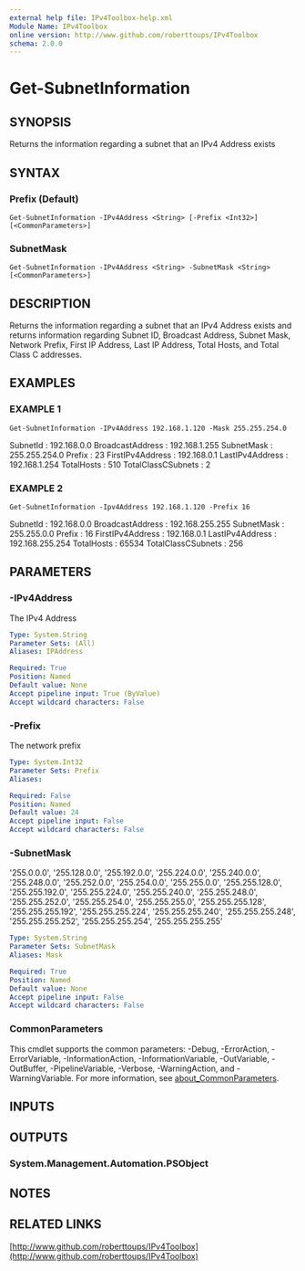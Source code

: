 ```yaml
---
external help file: IPv4Toolbox-help.xml
Module Name: IPv4Toolbox
online version: http://www.github.com/roberttoups/IPv4Toolbox
schema: 2.0.0
---
```


# Get-SubnetInformation

## SYNOPSIS
Returns the information regarding a subnet that an IPv4 Address exists

## SYNTAX

### Prefix (Default)
```
Get-SubnetInformation -IPv4Address <String> [-Prefix <Int32>] [<CommonParameters>]
```

### SubnetMask
```
Get-SubnetInformation -IPv4Address <String> -SubnetMask <String> [<CommonParameters>]
```

## DESCRIPTION
Returns the information regarding a subnet that an IPv4 Address exists and returns information regarding Subnet ID, Broadcast Address, Subnet Mask, Network Prefix, First IP Address, Last IP Address, Total Hosts, and Total Class C addresses.

## EXAMPLES

### EXAMPLE 1
```
Get-SubnetInformation -IPv4Address 192.168.1.120 -Mask 255.255.254.0
```

SubnetId              : 192.168.0.0
BroadcastAddress      : 192.168.1.255
SubnetMask            : 255.255.254.0
Prefix                : 23
FirstIPv4Address      : 192.168.0.1
LastIPv4Address       : 192.168.1.254
TotalHosts            : 510
TotalClassCSubnets    : 2

### EXAMPLE 2
```
Get-SubnetInformation -Ipv4Address 192.168.1.120 -Prefix 16
```

SubnetId              : 192.168.0.0
BroadcastAddress      : 192.168.255.255
SubnetMask            : 255.255.0.0
Prefix                : 16
FirstIPv4Address      : 192.168.0.1
LastIPv4Address       : 192.168.255.254
TotalHosts            : 65534
TotalClassCSubnets    : 256

## PARAMETERS

### -IPv4Address
The IPv4 Address

```yaml
Type: System.String
Parameter Sets: (All)
Aliases: IPAddress

Required: True
Position: Named
Default value: None
Accept pipeline input: True (ByValue)
Accept wildcard characters: False
```

### -Prefix
The network prefix

```yaml
Type: System.Int32
Parameter Sets: Prefix
Aliases:

Required: False
Position: Named
Default value: 24
Accept pipeline input: False
Accept wildcard characters: False
```

### -SubnetMask
'255.0.0.0', '255.128.0.0', '255.192.0.0', '255.224.0.0', '255.240.0.0', '255.248.0.0', '255.252.0.0', '255.254.0.0', '255.255.0.0', '255.255.128.0', '255.255.192.0', '255.255.224.0', '255.255.240.0', '255.255.248.0', '255.255.252.0', '255.255.254.0', '255.255.255.0', '255.255.255.128', '255.255.255.192', '255.255.255.224', '255.255.255.240', '255.255.255.248', '255.255.255.252', '255.255.255.254', '255.255.255.255'

```yaml
Type: System.String
Parameter Sets: SubnetMask
Aliases: Mask

Required: True
Position: Named
Default value: None
Accept pipeline input: False
Accept wildcard characters: False
```

### CommonParameters
This cmdlet supports the common parameters: -Debug, -ErrorAction, -ErrorVariable, -InformationAction, -InformationVariable, -OutVariable, -OutBuffer, -PipelineVariable, -Verbose, -WarningAction, and -WarningVariable. For more information, see [about_CommonParameters](http://go.microsoft.com/fwlink/?LinkID=113216).

## INPUTS

## OUTPUTS

### System.Management.Automation.PSObject
## NOTES

## RELATED LINKS

[http://www.github.com/roberttoups/IPv4Toolbox](http://www.github.com/roberttoups/IPv4Toolbox)

